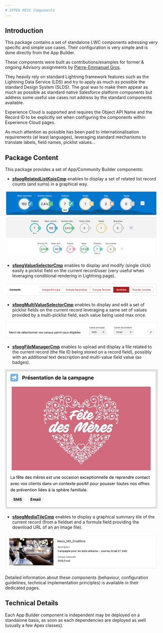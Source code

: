 ```yaml
---
# SFPEG MISC Components
---
```


## Introduction

This package contains a set of standalone LWC components adressing very specific and simple use cases.
Their configuration is very simple and is done directly from the App Builder.

These components were built as contributions/examples for former & ongoing Advisory assignments by 
[Pierre-Emmanuel Gros](https://github.com/pegros). 

They heavily rely on standard Lightning framework features such as the Lightning Data Service (LDS) 
and try to apply as much as possible the standard Design System (SLDS). 
The goal was to make them appear as much as possible as standard native Salesforce platform components 
but address some useful use cases not address by the standard components available.

Experience Cloud is supported and requires the Object API Name and the Record ID to be explicitly
set when configuring the components within Experience Cloud pages.

As much attention as possible has been paid to internationalisation requirements (at least languages),
leveraging standard mechanisms to translate labels, field names, picklist values...


## Package Content

This package provides a set of App/Community Builder components:

* **[sfpegRelatedListKpisCmp](/help/sfpegRelatedListKpisCmp.md)** enables to display a set
of related list record counts (and sums) in a graphical way.

![Related List KPIs](/media/sfpegRelatedListKpis.png)

* **[sfpegValueSelectorCmp](/help/sfpegValueSelectorCmp.md)** enables to display and modify
(single click) easily a picklist field on the current record/user (very useful when leveraging
conditional rendering in Lightning page).

![Value Selector in Buttons mode](/media/sfpegValueSelectorButtons.png)

* **[sfpegMultiValueSelectorCmp](/help/sfpegMultiValueSelectorCmp.md)** enables to display
and edit a set of picklist fields on the current record leveraging a same set of values provided
by a multi-picklist field, each value being used max once.

![Multi-Value Selector](/media/sfpegMultiValueSelector.png)

* **[sfpegFileManagerCmp](/help/sfpegFileManagerCmp.md)** enables to upload and display a file
related to the current record (the file ID being stored on a record field), possibly with 
an additional text description and multi-value field value (as badges).

![File Manager](/media/sfpegFileManager.png) 

* **[sfpegMediaTileCmp](/help/sfpegMediaTileCmp.md)** enables to display a graphical summary tile
of the current record (from a fieldset and a formula field providing the download URL of 
an an image file).

![Media Tile Base Display](/media/sfpegMediaTile.png)


Detailed information about these components (behaviour, configuration guidelines,
technical implementation principles) is available in their dedicated pages.


## Technical Details

Each App Builder component is independent may be deployed on a standalone basis, as soon as each
dependencies are deployed as well (usually a few Apex classes).
